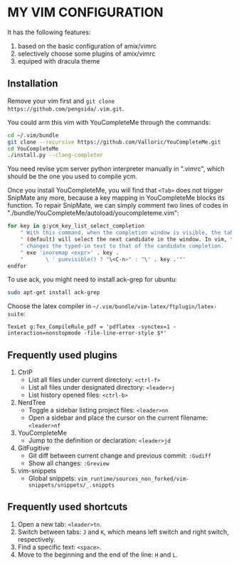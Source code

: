 # MY VIM CONFIGURATION

It has the following features:

1. based on the basic configuration of amix/vimrc
2. selectively choose some plugins of amix/vimrc
3. equiped with dracula theme

## Installation

Remove your vim first and `git clone https://github.com/pengsida/.vim.git`.

You could arm this vim with YouCompleteMe through the commands:

```bash
cd ~/.vim/bundle
git clone --recursive https://github.com/Valloric/YouCompleteMe.git
cd YouCompleteMe
./install.py --clang-completer
```

You need revise ycm server python interpreter manually in ".vimrc", which should be the one you used to compile ycm.

Once you install YouCompleteMe, you will find that `<Tab>` does not trigger SnipMate any more, because a key mapping in YouCompleteMe blocks its function. To repair SnipMate, we can simply comment two lines of codes in "./bundle/YouCompleteMe/autoload/youcompleteme.vim":

```bash
for key in g:ycm_key_list_select_completion
    " With this command, when the completion window is visible, the tab key
    " (default) will select the next candidate in the window. In vim, this also
    " changes the typed-in text to that of the candidate completion.
    " exe 'inoremap <expr>' . key .
    "       \ ' pumvisible() ? "\<C-n>" : "\' . key .'"'
endfor
```

To use ack, you might need to install ack-grep for ubuntu:

```bash
sudo apt-get install ack-grep
```

Choose the latex compiler in `~/.vim/bundle/vim-latex/ftplugin/latex-suite`:

```
TexLet g:Tex_CompileRule_pdf = 'pdflatex -synctex=1 -interaction=nonstopmode -file-line-error-style $*'
```

## Frequently used plugins

1. CtrlP
    * List all files under current directory: `<ctrl-f>`
    * List all files under designated directory: `<leader>j`
    * List history opened files: `<ctrl-b>`
2. NerdTree
    * Toggle a sidebar listing project files: `<leader>nn`
    * Open a sidebar and place the cursor on the current filename: `<leader>nf`
3. YouCompleteMe
    * Jump to the definition or declaration: `<leader>jd`
4. GitFugitive
    * Git diff between current change and previous commit: `:Gvdiff`
    * Show all changes: `:Greview`
5. vim-snippets
    * Global snippets: `vim_runtime/sources_non_forked/vim-snippets/snippets/_.snippts`

## Frequently used shortcuts

1. Open a new tab: `<leader>tn`.
2. Switch between tabs: `J` and `K`, which means left switch and right switch, respectively.
3. Find a specific text: `<space>`.
4. Move to the beginning and the end of the line: `H` and `L`.

